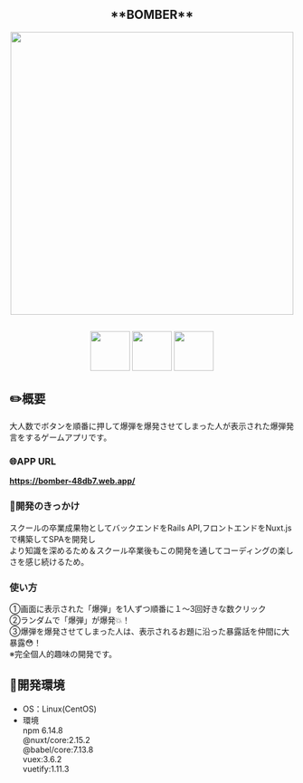 
<h2 align="center">**BOMBER**</h2>
<p align="center">
  <a href="https://bomber-48db7.web.app/"><img src="https://user-images.githubusercontent.com/71075728/119965462-44588500-bfe5-11eb-9a57-4cc4a5d61165.png" height="500px;" /></a>
</p>
 
 <h2 align="center"></h2>
<p align="center">
  <a href="https://vuetifyjs.com/ja/"><img src="https://user-images.githubusercontent.com/71075728/109930753-5939bb00-7d0b-11eb-8ca4-2538ea8cb2a0.png" height="70px;" /></a>
  <a href="https://ja.nuxtjs.org/"><img src="https://user-images.githubusercontent.com/71075728/109931448-365bd680-7d0c-11eb-8a7f-161d364ecf49.png" height="70px;" /></a>
  <a href="https://firebase.google.com/"><img src="https://user-images.githubusercontent.com/71075728/109931051-b2a1ea00-7d0b-11eb-884f-b337fe241a2c.png" height="70px;" /></a></p>
  
## :pencil2:概要

大人数でボタンを順番に押して爆弾を爆発させてしまった人が表示された爆弾発言をするゲームアプリです。

### :globe_with_meridians:APP URL
**https://bomber-48db7.web.app/** 

### :love_letter:開発のきっかけ
スクールの卒業成果物としてバックエンドをRails API,フロントエンドをNuxt.jsで構築してSPAを開発し<br>
より知識を深めるため＆スクール卒業後もこの開発を通してコーディングの楽しさを感じ続けるため。

### 使い方
①画面に表示された「爆弾」を1人ずつ順番に１〜3回好きな数クリック<br>
②ランダムで「爆弾」が爆発:boom:！<br>
③爆弾を爆発させてしまった人は、表示されるお題に沿った暴露話を仲間に大暴露:flushed:！<br>
※完全個人的趣味の開発です。


## :memo:開発環境
- OS：Linux(CentOS)  
- 環境  
npm 6.14.8  
@nuxt/core:2.15.2  
@babel/core:7.13.8  
vuex:3.6.2  
vuetify:1.11.3


